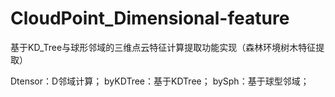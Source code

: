 # CloudPoint_Dimensional-feature
基于KD_Tree与球形邻域的三维点云特征计算提取功能实现（森林环境树木特征提取）

Dtensor：D邻域计算；
byKDTree：基于KDTree；
bySph：基于球型邻域；
